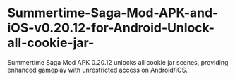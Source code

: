 # Summertime-Saga-Mod-APK-and-iOS-v0.20.12-for-Android-Unlock-all-cookie-jar-
Summertime Saga Mod APK 0.20.12 unlocks all cookie jar scenes, providing enhanced gameplay with unrestricted access on Android/iOS.
